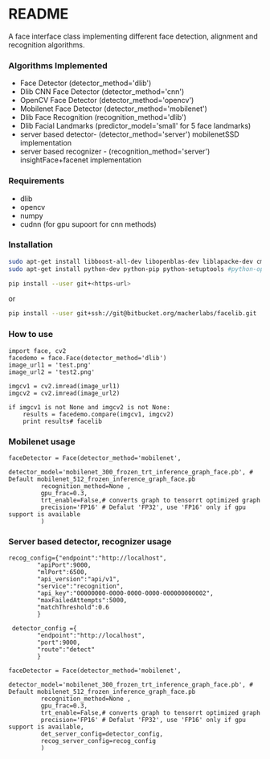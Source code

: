 # README #

A face interface class implementing different face detection, alignment and recognition algorithms.

### Algorithms Implemented ###

* Face Detector (detector_method='dlib')
* Dlib CNN Face Detector (detector_method='cnn')
* OpenCV Face Detector (detector_method='opencv')
* Mobilenet Face Detector (detector_method='mobilenet')
* Dlib Face Recognition (recognition_method='dlib')
* Dlib Facial Landmarks (predictor_model='small' for 5 face landmarks)
* server based detector- (detector_method='server') mobilenetSSD implementation
* server based recognizer - (recognition_method='server') insightFace+facenet implementation
### Requirements ###

* dlib
* opencv
* numpy
* cudnn (for gpu supoort for cnn methods)

### Installation ###
```sh
sudo apt-get install libboost-all-dev libopenblas-dev liblapacke-dev cmake build-essential
sudo apt-get install python-dev python-pip python-setuptools #python-opencv
```
```sh
pip install --user git+<https-url>
```
or
```sh
pip install --user git+ssh://git@bitbucket.org/macherlabs/facelib.git
```
### How to use ###

    import face, cv2
    facedemo = face.Face(detector_method='dlib')
    image_url1 = 'test.png'
    image_url2 = 'test2.png'
    
    imgcv1 = cv2.imread(image_url1)
    imgcv2 = cv2.imread(image_url2)

    if imgcv1 is not None and imgcv2 is not None:
        results = facedemo.compare(imgcv1, imgcv2)
        print results# facelib
 
### Mobilenet usage ###

    faceDetector = Face(detector_method='mobilenet',
             detector_model='mobilenet_300_frozen_trt_inference_graph_face.pb', # Default mobilenet_512_frozen_inference_graph_face.pb
             recognition_method=None ,
             gpu_frac=0.3,
             trt_enable=False,# converts graph to tensorrt optimized graph
             precision='FP16' # Defalut 'FP32', use 'FP16' only if gpu support is available
             )
             
 ### Server based detector, recognizer usage ###
 
    recog_config={"endpoint":"http://localhost",
            "apiPort":9000,
            "mlPort":6500,
            "api_version":"api/v1",
            "service":"recognition",
            "api_key":"00000000-0000-0000-0000-000000000002",
            "maxFailedAttempts":5000,
            "matchThreshold":0.6
            }
            
     detector_config ={
            "endpoint":"http://localhost",
            "port":9000,
            "route":"detect"
            }

    faceDetector = Face(detector_method='mobilenet',
             detector_model='mobilenet_300_frozen_trt_inference_graph_face.pb', # Default mobilenet_512_frozen_inference_graph_face.pb
             recognition_method=None ,
             gpu_frac=0.3,
             trt_enable=False,# converts graph to tensorrt optimized graph
             precision='FP16' # Defalut 'FP32', use 'FP16' only if gpu support is available,
             det_server_config=detector_config,
             recog_server_config=recog_config
             )
